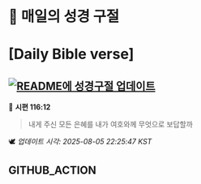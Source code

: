 # 🙏 매일의 성경 구절
# [Daily Bible verse]
## [![README에 성경구절 업데이트](https://github.com/DONGSUKA/first_test/actions/workflows/update-readme-bible.yml/badge.svg)](https://github.com/DONGSUKA/first_test/actions/workflows/update-readme-bible.yml)
<!-- START_BIBLE_VERSE -->
📖 **시편 116:12**
> 내게 주신 모든 은혜를 내가 여호와께 무엇으로 보답할까

🕊️ _업데이트 시각: 2025-08-05 22:25:47 KST_
  <!-- END_BIBLE_VERSE -->
## GITHUB_ACTION
